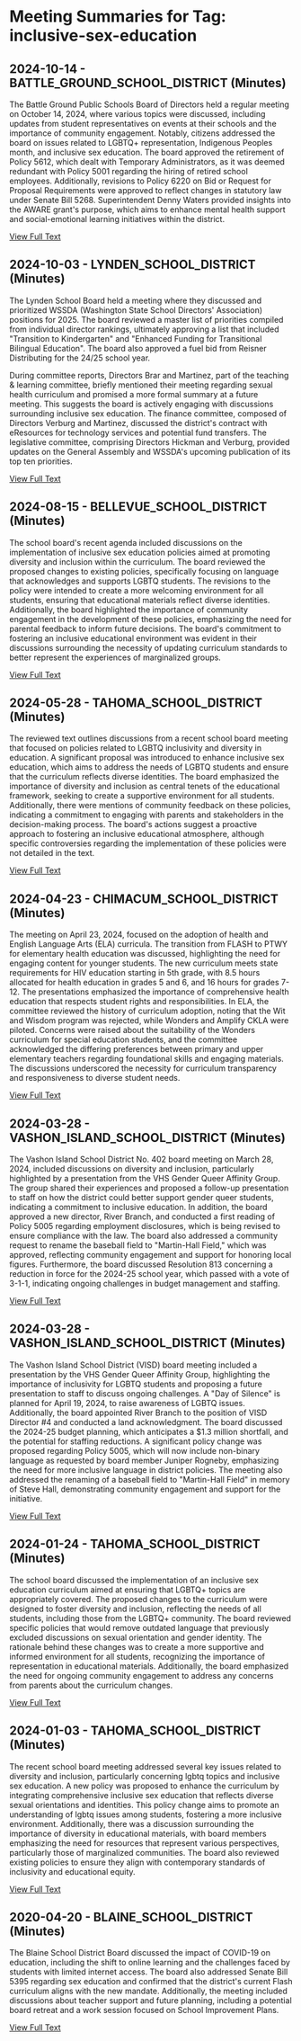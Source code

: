 # Meeting Summaries for Tag: inclusive-sex-education

## 2024-10-14 - BATTLE_GROUND_SCHOOL_DISTRICT (Minutes)

The Battle Ground Public Schools Board of Directors held a regular meeting on October 14, 2024, where various topics were discussed, including updates from student representatives on events at their schools and the importance of community engagement. Notably, citizens addressed the board on issues related to LGBTQ+ representation, Indigenous Peoples month, and inclusive sex education. The board approved the retirement of Policy 5612, which dealt with Temporary Administrators, as it was deemed redundant with Policy 5001 regarding the hiring of retired school employees. Additionally, revisions to Policy 6220 on Bid or Request for Proposal Requirements were approved to reflect changes in statutory law under Senate Bill 5268. Superintendent Denny Waters provided insights into the AWARE grant's purpose, which aims to enhance mental health support and social-emotional learning initiatives within the district.

[View Full Text](https://raw.githubusercontent.com/VoronoiPerspectives/WashingtonStateSchoolBoardExplorer/refs/heads/main/data/countries/usa/states/wa/counties/clark/school_boards/battle_ground_school_district/2024/2024-10-14-minutes.txt)

## 2024-10-03 - LYNDEN_SCHOOL_DISTRICT (Minutes)

The Lynden School Board held a meeting where they discussed and prioritized WSSDA (Washington State School Directors' Association) positions for 2025.  The board reviewed a master list of priorities compiled from individual director rankings, ultimately approving a list that included "Transition to Kindergarten" and "Enhanced Funding for Transitional Bilingual Education". The board also approved a fuel bid from Reisner Distributing for the 24/25 school year.

During committee reports, Directors Brar and Martinez, part of the teaching & learning committee, briefly mentioned their meeting regarding sexual health curriculum and promised a more formal summary at a future meeting. This suggests the board is actively engaging with discussions surrounding inclusive sex education. The finance committee, composed of Directors Verburg and Martinez, discussed the district's contract with eResources for technology services and potential fund transfers.  The legislative committee, comprising Directors Hickman and Verburg, provided updates on the General Assembly and WSSDA's upcoming publication of its top ten priorities.

[View Full Text](https://raw.githubusercontent.com/VoronoiPerspectives/WashingtonStateSchoolBoardExplorer/refs/heads/main/data/countries/usa/states/wa/counties/whatcom/school_boards/lynden_school_district/2024/2024-10-03-minutes.txt)

## 2024-08-15 - BELLEVUE_SCHOOL_DISTRICT (Minutes)

The school board's recent agenda included discussions on the implementation of inclusive sex education policies aimed at promoting diversity and inclusion within the curriculum. The board reviewed the proposed changes to existing policies, specifically focusing on language that acknowledges and supports LGBTQ students. The revisions to the policy were intended to create a more welcoming environment for all students, ensuring that educational materials reflect diverse identities. Additionally, the board highlighted the importance of community engagement in the development of these policies, emphasizing the need for parental feedback to inform future decisions. The board's commitment to fostering an inclusive educational environment was evident in their discussions surrounding the necessity of updating curriculum standards to better represent the experiences of marginalized groups.

[View Full Text](https://raw.githubusercontent.com/VoronoiPerspectives/WashingtonStateSchoolBoardExplorer/refs/heads/main/data/countries/usa/states/wa/counties/king/school_boards/bellevue_school_district/2024/2024-08-15-approved-minutes.txt)

## 2024-05-28 - TAHOMA_SCHOOL_DISTRICT (Minutes)

The reviewed text outlines discussions from a recent school board meeting that focused on policies related to LGBTQ inclusivity and diversity in education. A significant proposal was introduced to enhance inclusive sex education, which aims to address the needs of LGBTQ students and ensure that the curriculum reflects diverse identities. The board emphasized the importance of diversity and inclusion as central tenets of the educational framework, seeking to create a supportive environment for all students. Additionally, there were mentions of community feedback on these policies, indicating a commitment to engaging with parents and stakeholders in the decision-making process. The board's actions suggest a proactive approach to fostering an inclusive educational atmosphere, although specific controversies regarding the implementation of these policies were not detailed in the text.

[View Full Text](https://raw.githubusercontent.com/VoronoiPerspectives/WashingtonStateSchoolBoardExplorer/refs/heads/main/data/countries/usa/states/wa/counties/king/school_boards/tahoma_school_district/2024/2024-05-28-meetingfinal-minutes.txt)

## 2024-04-23 - CHIMACUM_SCHOOL_DISTRICT (Minutes)

The meeting on April 23, 2024, focused on the adoption of health and English Language Arts (ELA) curricula. The transition from FLASH to PTWY for elementary health education was discussed, highlighting the need for engaging content for younger students. The new curriculum meets state requirements for HIV education starting in 5th grade, with 8.5 hours allocated for health education in grades 5 and 6, and 16 hours for grades 7-12. The presentations emphasized the importance of comprehensive health education that respects student rights and responsibilities. In ELA, the committee reviewed the history of curriculum adoption, noting that the Wit and Wisdom program was rejected, while Wonders and Amplify CKLA were piloted. Concerns were raised about the suitability of the Wonders curriculum for special education students, and the committee acknowledged the differing preferences between primary and upper elementary teachers regarding foundational skills and engaging materials. The discussions underscored the necessity for curriculum transparency and responsiveness to diverse student needs.

[View Full Text](https://raw.githubusercontent.com/VoronoiPerspectives/WashingtonStateSchoolBoardExplorer/refs/heads/main/data/countries/usa/states/wa/counties/jefferson/school_boards/chimacum_school_district/2024/2024-04-23-aprilimc-minutes.txt)

## 2024-03-28 - VASHON_ISLAND_SCHOOL_DISTRICT (Minutes)

The Vashon Island School District No. 402 board meeting on March 28, 2024, included discussions on diversity and inclusion, particularly highlighted by a presentation from the VHS Gender Queer Affinity Group. The group shared their experiences and proposed a follow-up presentation to staff on how the district could better support gender queer students, indicating a commitment to inclusive education. In addition, the board approved a new director, River Branch, and conducted a first reading of Policy 5005 regarding employment disclosures, which is being revised to ensure compliance with the law. The board also addressed a community request to rename the baseball field to "Martin-Hall Field," which was approved, reflecting community engagement and support for honoring local figures. Furthermore, the board discussed Resolution 813 concerning a reduction in force for the 2024-25 school year, which passed with a vote of 3-1-1, indicating ongoing challenges in budget management and staffing.

[View Full Text](https://raw.githubusercontent.com/VoronoiPerspectives/WashingtonStateSchoolBoardExplorer/refs/heads/main/data/countries/usa/states/wa/counties/king/school_boards/vashon_island_school_district/2024/2024-03-28-draft-minutes.txt)

## 2024-03-28 - VASHON_ISLAND_SCHOOL_DISTRICT (Minutes)

The Vashon Island School District (VISD) board meeting included a presentation by the VHS Gender Queer Affinity Group, highlighting the importance of inclusivity for LGBTQ students and proposing a future presentation to staff to discuss ongoing challenges. A "Day of Silence" is planned for April 19, 2024, to raise awareness of LGBTQ issues. Additionally, the board appointed River Branch to the position of VISD Director #4 and conducted a land acknowledgment. The board discussed the 2024-25 budget planning, which anticipates a $1.3 million shortfall, and the potential for staffing reductions. A significant policy change was proposed regarding Policy 5005, which will now include non-binary language as requested by board member Juniper Rogneby, emphasizing the need for more inclusive language in district policies. The meeting also addressed the renaming of a baseball field to "Martin-Hall Field" in memory of Steve Hall, demonstrating community engagement and support for the initiative.

[View Full Text](https://raw.githubusercontent.com/VoronoiPerspectives/WashingtonStateSchoolBoardExplorer/refs/heads/main/data/countries/usa/states/wa/counties/king/school_boards/vashon_island_school_district/2024/2024-03-28-minutes.txt)

## 2024-01-24 - TAHOMA_SCHOOL_DISTRICT (Minutes)

The school board discussed the implementation of an inclusive sex education curriculum aimed at ensuring that LGBTQ+ topics are appropriately covered. The proposed changes to the curriculum were designed to foster diversity and inclusion, reflecting the needs of all students, including those from the LGBTQ+ community. The board reviewed specific policies that would remove outdated language that previously excluded discussions on sexual orientation and gender identity. The rationale behind these changes was to create a more supportive and informed environment for all students, recognizing the importance of representation in educational materials. Additionally, the board emphasized the need for ongoing community engagement to address any concerns from parents about the curriculum changes.

[View Full Text](https://raw.githubusercontent.com/VoronoiPerspectives/WashingtonStateSchoolBoardExplorer/refs/heads/main/data/countries/usa/states/wa/counties/king/school_boards/tahoma_school_district/2024/2024-01-24-meetingfinal-minutes.txt)

## 2024-01-03 - TAHOMA_SCHOOL_DISTRICT (Minutes)

The recent school board meeting addressed several key issues related to diversity and inclusion, particularly concerning lgbtq topics and inclusive sex education. A new policy was proposed to enhance the curriculum by integrating comprehensive inclusive sex education that reflects diverse sexual orientations and identities. This policy change aims to promote an understanding of lgbtq issues among students, fostering a more inclusive environment. Additionally, there was a discussion surrounding the importance of diversity in educational materials, with board members emphasizing the need for resources that represent various perspectives, particularly those of marginalized communities. The board also reviewed existing policies to ensure they align with contemporary standards of inclusivity and educational equity.

[View Full Text](https://raw.githubusercontent.com/VoronoiPerspectives/WashingtonStateSchoolBoardExplorer/refs/heads/main/data/countries/usa/states/wa/counties/king/school_boards/tahoma_school_district/2024/2024-01-03-meetingfinal-minutes.txt)

## 2020-04-20 - BLAINE_SCHOOL_DISTRICT (Minutes)

The Blaine School District Board discussed the impact of COVID-19 on education, including the shift to online learning and the challenges faced by students with limited internet access.  The board also addressed Senate Bill 5395 regarding sex education and confirmed that the district's current Flash curriculum aligns with the new mandate. Additionally, the meeting included discussions about teacher support and future planning, including a potential board retreat and a work session focused on School Improvement Plans.

[View Full Text](https://raw.githubusercontent.com/VoronoiPerspectives/WashingtonStateSchoolBoardExplorer/refs/heads/main/data/countries/usa/states/wa/counties/whatcom/school_boards/blaine_school_district/2020/2020-04-20-minutes.txt)

